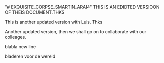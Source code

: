 "# EXQUISITE_CORPSE_SMARTIN_ARAI4"
THIS IS AN EDIDTED VERSIOON OF THEIS DOCUMENT.THKS

This is another updated version with Luis. Thks 

Another updated version, then we shall go on to collaborate with our colleages.



blabla new line


bladeren voor de wereld